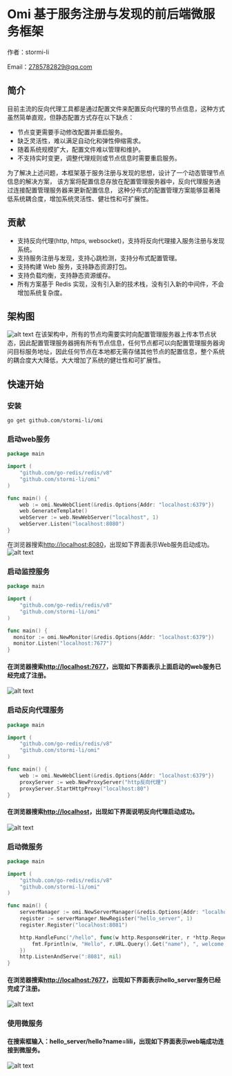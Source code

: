 # Omi 基于服务注册与发现的前后端微服务框架
作者：stormi-li 


Email：2785782829@qq.com
## 简介
目前主流的反向代理工具都是通过配置文件来配置反向代理的节点信息，这种方式虽然简单直观，但静态配置方式存在以下缺点：

* 节点变更需要手动修改配置并重启服务。
* 缺乏灵活性，难以满足自动化和弹性伸缩需求。
* 随着系统规模扩大，配置文件难以管理和维护。
* 不支持实时变更，调整代理规则或节点信息时需要重启服务。

为了解决上述问题，本框架基于服务注册与发现的思想，设计了一个动态管理节点信息的解决方案，
该方案将配置信息存放在配置管理服务器中，反向代理服务通过连接配置管理服务器来更新配置信息，
这种分布式的配置管理方案能够显著降低系统耦合度，增加系统灵活性、健壮性和可扩展性。
## 贡献
* 支持反向代理(http, https, websocket)，支持将反向代理接入服务注册与发现系统。
* 支持服务注册与发现，支持心跳检测，支持分布式配置管理。
* 支持构建 Web 服务，支持静态资源打包。
* 支持负载均衡，支持静态资源缓存。
* 所有方案基于 Redis 实现，没有引入新的技术栈，没有引入新的中间件，不会增加系统复杂度。
## 架构图
![alt text](image.png)
在该架构中，所有的节点均需要实时向配置管理服务器上传本节点状态，因此配置管理服务器拥有所有节点信息，任何节点都可以向配置管理服务器询问目标服务地址，因此任何节点在本地都无需存储其他节点的配置信息，整个系统的耦合度大大降低，大大增加了系统的健壮性和可扩展性。
## 快速开始
### 安装
```shell 
go get github.com/stormi-li/omi
```
### 启动web服务
```go
package main

import (
	"github.com/go-redis/redis/v8"
	"github.com/stormi-li/omi"
)

func main() {
	web := omi.NewWebClient(&redis.Options{Addr: "localhost:6379"})
	web.GenerateTemplate()
	webServer := web.NewWebServer("localhost", 1)
	webServer.Listen("localhost:8080")
}
```
在浏览器搜索[http://localhost:8080](http://localhost:8080)，出现如下界面表示Web服务启动成功。
![alt text](image-1.png)
### 启动监控服务
```go
package main

import (
	"github.com/go-redis/redis/v8"
	"github.com/stormi-li/omi"
)

func main() {
  monitor := omi.NewMonitor(&redis.Options{Addr: "localhost:6379"})
  monitor.Listen("localhost:7677")
}
```
#### 在浏览器搜索[http://localhost:7677](http://localhost:7677)，出现如下界面表示上面启动的web服务已经完成了注册。
![alt text](image-2.png)
### 启动反向代理服务
```go
package main

import (
	"github.com/go-redis/redis/v8"
	"github.com/stormi-li/omi"
)

func main() {
	web := omi.NewWebClient(&redis.Options{Addr: "localhost:6379"})
	proxyServer := web.NewProxyServer("http反向代理")
	proxyServer.StartHttpProxy("localhost:80")
}
```
#### 在浏览器搜索[http://localhost](http://localhost)，出现如下界面说明反向代理启动成功。
![alt text](image-3.png)
### 启动微服务
```go
package main

import (
	"github.com/go-redis/redis/v8"
	"github.com/stormi-li/omi"
)

func main() {
	serverManager := omi.NewServerManager(&redis.Options{Addr: "localhost:6379"})
	register := serverManager.NewRegister("hello_server", 1)
	register.Register("localhost:8081")

	http.HandleFunc("/hello", func(w http.ResponseWriter, r *http.Request) {
		fmt.Fprintln(w, "Hello", r.URL.Query().Get("name"), ", welcome to use omi")
	})
	http.ListenAndServe(":8081", nil)
}
```
#### 在浏览器搜索[http://localhost:7677](http://localhost:7677)，出现如下界面表示hello_server服务已经完成了注册。
![alt text](image-4.png)
### 使用微服务
#### 在搜索框输入：hello_server/hello?name=lili，出现如下界面表示web端成功连接到微服务。
![alt text](image-5.png)